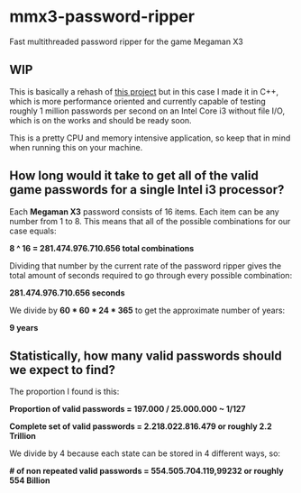 # mmx3-password-ripper
Fast multithreaded password ripper for the game Megaman X3
 
## WIP
This is basically a rehash of [this project](https://github.com/postcode-x/mmx3-password-generator) but in this case I made it in C++, which is more performance oriented and currently capable of testing roughly 1 million passwords per second on an Intel Core i3 without file I/O, which is on the works and should be ready soon.

This is a pretty CPU and memory intensive application, so keep that in mind when running this on your machine.

## How long would it take to get all of the valid game passwords for a single Intel i3 processor?

Each **Megaman X3** password consists of 16 items. Each item can be any number from  1 to 8. This means that all of the possible combinations for our case equals:

**8 ^ 16 = 281.474.976.710.656 total combinations**

Dividing that number by the current rate of the password ripper gives the total amount of seconds required to go through every possible combination:

**281.474.976.710.656 seconds** 

We divide by **60 * 60 * 24 * 365** to get the approximate number of years:

**9 years** 


## Statistically, how many valid passwords should we expect to find?

The proportion I found is this:

**Proportion of valid passwords = 197.000 / 25.000.000 ~ 1/127**

**Complete set of valid passwords = 2.218.022.816.479 or roughly 2.2 Trillion**

We divide by 4 because each state can be stored in 4 different ways, so:

**# of non repeated valid passwords = 554.505.704.119,99232 or roughly 554 Billion**
